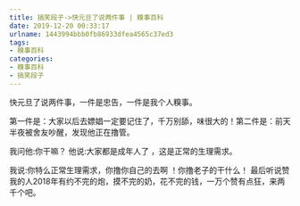 ```yaml
---
title: 搞笑段子->快元旦了说两件事 | 糗事百科
date: 2019-12-20 00:33:17
urlname: 1443994bbb0fb86933dfea4565c37ed3
tags: 
- 糗事百科
categories:
- 糗事百科
- 搞笑段子
---
```

快元旦了说两件事，一件是忠告，一件是我个人糗事。

第一件是：大家以后去嫖娼一定要记住了，千万别舔，味很大的！第二件是：前天半夜被舍友吵醒，发现他正在撸管。

我问他:你干嘛？ 他说:大家都是成年人了 ，这是正常的生理需求。

我说:你特么正常生理需求，你撸你自己的去啊 ！你撸老子的干什么！ 最后听说赞我的人2018年有约不完的炮，摸不完的奶，花不完的钱，一万个赞有点狂，来两千个吧。



